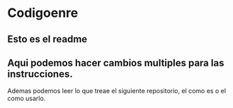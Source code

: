 # Codigoenre
**Esto es el readme**
---
Aqui podemos hacer cambios multiples para las instrucciones.
---
Ademas podemos leer lo que treae el siguiente repositorio, el como es o el como usarlo.
